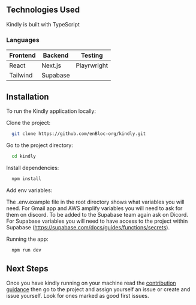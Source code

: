 ## Technologies Used
Kindly is built with TypeScript
### Languages 
| Frontend | Backend | Testing    |
| -------- | ------- | ---------- |
| React    | Next.js | Playrwright|
| Tailwind | Supabase|            | 
 

## Installation

To run the Kindly application locally:

Clone the project:

```bash
  git clone https://github.com/enBloc-org/kindly.git
```

Go to the project directory:

```bash
  cd kindly
```

Install dependencies:

```bash
  npm install
```

Add env variables:

The .env.example file in the root directory shows what variables you will need. For Gmail app and AWS amplify variables you will need to ask for them on discord. To be added to the Supabase team again ask on Dicord. For Supabase variables you will need to have access to the project within Supabase (https://supabase.com/docs/guides/functions/secrets).

Running the app:

```bash
  npm run dev
```
## Next Steps

Once you have kindly running on your machine read the [contribution guidance]('./CONTRIBUTING.md')
then go to the project and assign yourself an issue or create and issue yourself. Look for ones marked as good first issues.